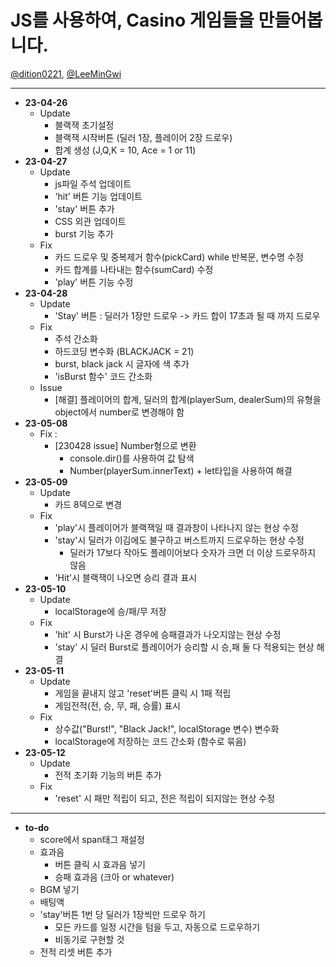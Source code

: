 # JS를 사용하여, Casino 게임들을 만들어봅니다.

<a href="https://github.com/dition0221" target="_blank">@dition0221</a>, <a href="https://github.com/LeeMinGwi" target="_blank">@LeeMinGwi</a>

---

- **23-04-26**
    - Update
        - 블랙잭 초기설정
        - 블랙잭 시작버튼 (딜러 1장, 플레이어 2장 드로우)
        - 합계 생성 (J,Q,K = 10, Ace = 1 or 11)
- **23-04-27**
    - Update
        - js파일 주석 업데이트
        - 'hit' 버튼 기능 업데이트
        - 'stay' 버튼 추가
        - CSS 외관 업데이트
        - burst 기능 추가
    - Fix
        - 카드 드로우 및 중복제거 함수(pickCard) while 반복문, 변수명 수정
        - 카드 합계를 나타내는 함수(sumCard) 수정
        - 'play' 버튼 기능 수정
- **23-04-28**
    - Update
        - 'Stay' 버튼 : 딜러가 1장만 드로우 -> 카드 합이 17초과 될 때 까지 드로우
    - Fix
        - 주석 간소화
        - 하드코딩 변수화 (BLACKJACK = 21)
        - burst, black jack 시 글자에 색 추가
        - 'isBurst 함수' 코드 간소화
    - Issue
        - [해결] 플레이어의 합계, 딜러의 합계(playerSum, dealerSum)의 유형을 object에서 number로 변경해야 함
- **23-05-08**
    - Fix : 
        - [230428 issue] Number형으로 변환
            - console.dir()를 사용하여 값 탐색
            - Number(playerSum.innerText) + let타입을 사용하여 해결
- **23-05-09**
    - Update
        - 카드 8덱으로 변경
    - Fix
        - 'play'시 플레이어가 블랙잭일 때 결과창이 나타나지 않는 현상 수정
        - 'stay'시 딜러가 이김에도 불구하고 버스트까지 드로우하는 현상 수정
            - 딜러가 17보다 작아도 플레이어보다 숫자가 크면 더 이상 드로우하지 않음
        - 'Hit'시 블랙잭이 나오면 승리 결과 표시
- **23-05-10**
    - Update
        - localStorage에 승/패/무 저장
    - Fix
        - 'hit' 시 Burst가 나온 경우에 승패결과가 나오지않는 현상 수정
        - 'stay' 시 딜러 Burst로 플레이어가 승리할 시 승,패 둘 다 적용되는 현상 해결
- **23-05-11**
    - Update
        - 게임을 끝내지 않고 'reset'버튼 클릭 시 1패 적립
        - 게임전적(전, 승, 무, 패, 승률) 표시
    - Fix
        - 상수값("Burst!", "Black Jack!", localStorage 변수) 변수화
        - localStorage에 저장하는 코드 간소화 (함수로 묶음)
- **23-05-12**
    - Update
        - 전적 초기화 기능의 버튼 추가
    - Fix
        - 'reset' 시 패만 적립이 되고, 전은 적립이 되지않는 현상 수정

---
  
- **to-do**  
    - score에서 span태그 재설정
    - 효과음
        - 버튼 클릭 시 효과음 넣기
        - 승패 효과음 (크아 or whatever)
    - BGM 넣기
    - 배팅액
    - 'stay'버튼 1번 당 딜러가 1장씩만 드로우 하기
        - 모든 카드를 일정 시간을 텀을 두고, 자동으로 드로우하기
        - 비동기로 구현할 것
    - 전적 리셋 버튼 추가
